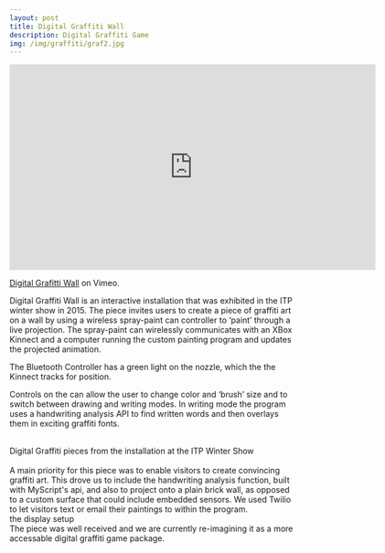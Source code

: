 ```yaml
---
layout: post
title: Digital Graffiti Wall
description: Digital Graffiti Game
img: /img/graffiti/graf2.jpg
---
```


<iframe src="https://player.vimeo.com/video/114297732" width="640" height="360" frameborder="0" webkitallowfullscreen mozallowfullscreen allowfullscreen></iframe>
<p><a href="https://vimeo.com/114297732">Digital Grafitti Wall</a> on Vimeo.</p>

Digital Graffiti Wall is an interactive installation that was exhibited in the ITP winter show in 2015. The piece invites users to create a piece of graffiti art on a wall by using a wireless spray-paint can controller to ‘paint’  through a live projection. The spray-paint can wirelessly communicates with an XBox Kinnect and a computer running the custom painting program and updates the projected animation.

<div class="img_row">
	<img class="col three" src="{{ site.baseurl }}/img/graffiti/can.gif" alt="" title="controller"/>
	
</div>
<div class="col three caption">
	The Bluetooth Controller has a green light on the nozzle, which the the Kinnect tracks for position.
</div>






Controls on the can allow the user to change color and ‘brush’ size and to switch between drawing and writing modes. 
In writing mode the program uses a handwriting analysis API to find written words and then overlays them in exciting graffiti fonts.
<div class="img_row">
<img class="col one" src="{{ site.baseurl }}/img/graffiti/graf1.jpg" alt="" title="graffiti piece"/>
<img class="col one" src="{{ site.baseurl }}/img/graffiti/tag21.jpg" alt="" title="graffiti piece"/>
<img class="col one" src="{{ site.baseurl }}/img/graffiti/tag1.jpg" alt="" title="graffiti piece"/>
</div>
<div class="col three caption">
 Digital Graffiti pieces from the installation at the ITP Winter Show
</div>
<br>
A main priority for this piece was to enable visitors to create convincing graffiti art. This drove us to include the handwriting analysis function, built with MyScript's api, and also to project onto a plain brick wall, as opposed to a custom surface that could include embedded sensors. 
We used Twilio to let visitors text or email their paintings to within the program.

<div class="img_row">
	<img class="col three" src="{{ site.baseurl }}/img/graffiti/setup.jpg" alt="" title="graffiti gif"/>
	<div class="col three caption">
 the display setup
</div>
<img class="col three" src="{{ site.baseurl }}/img/graffiti/graf2.gif" alt="" title="graffiti gif"/>
</div>
The piece was well received and we are currently re-imagining it as a more accessable digital graffiti game package.


